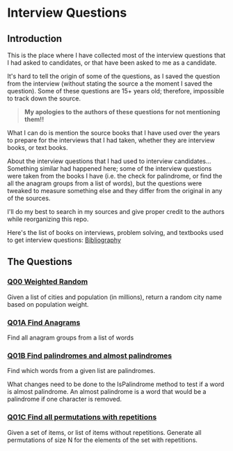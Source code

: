 # Interview Questions

## Introduction

This is the place where I have collected most of the interview questions
that I had asked to candidates, or that have been asked to me as a candidate.

It's hard to tell the origin of some of the questions, as I saved the question
from the interview (without stating the source a the moment I saved the question).
Some of these questions are 15+ years old; therefore, impossible to track down the source.

> **My apologies to the authors of these questions for not mentioning them!!**

What I can do is mention the source books that I have used over the years to prepare
for the interviews that I had taken, whether they are interview books, or text books.

About the interview questions that I had used to interview candidates...
Something similar had happened here; some of the interview questions were taken 
from the books I have (i.e. the check for palindrome, or find the all the anagram groups
from a list of words), but the questions were tweaked to measure something else and
they differ from the original in any of the sources.

I'll do my best to search in my sources and give proper credit to the authors while
reorganizing this repo.

Here's the list of books on interviews, problem solving, and textbooks used to get interview
questions: [Bibliography](./bibliography.md)

## The Questions

### [Q00 Weighted Random](Q00-WeightedRandom/Q00-WeightedRandom.txt)

Given a list of cities and population (in millions), return a random city name based on population weight.

### [Q01A Find Anagrams](Q01A-FindAnagrams/Q01-FindAnagrams.txt)

Find all anagram groups from a list of words

### [Q01B Find palindromes and almost palindromes]()

Find which words from a given list are palindromes.

What changes need to be done to the IsPalindrome method to test if a word is almost palindrome. An almost palindrome is a word that would be a palindrome if one character is removed.

### [Q01C Find all permutations with repetitions](Q01C-Findallpermutationswithrepetitions/Q01C-Findallpermutationswithrepetitions.txt)

Given a set of items, or list of items without repetitions.
Generate all permutations of size N for the elements of the set with repetitions.


